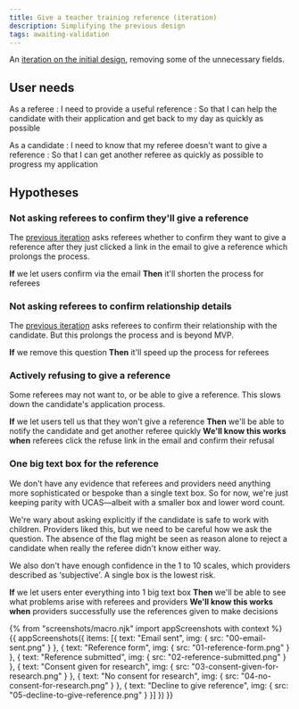 ```yaml
---
title: Give a teacher training reference (iteration)
description: Simplifying the previous design
tags: awaiting-validation
---
```


An [iteration on the initial design](/apply-for-teacher-training/give-a-reference), removing some of the unnecessary fields.

## User needs

As a referee
: I need to provide a useful reference
: So that I can help the candidate with their application and get back to my day as quickly as possible

As a candidate
: I need to know that my referee doesn't want to give a reference
: So that I can get another referee as quickly as possible to progress my application

## Hypotheses

### Not asking referees to confirm they'll give a reference

The [previous iteration](/apply-for-teacher-training/give-a-reference) asks referees whether to confirm they want to give a reference after  they just clicked a link in the email to give a reference which prolongs the process.

**If** we let users confirm via the email
**Then** it'll shorten the process for referees

### Not asking referees to confirm relationship details

The [previous iteration](/apply-for-teacher-training/give-a-reference#start-page) asks referees to confirm their relationship with the candidate. But this prolongs the process and is beyond MVP.

**If** we remove this question
**Then** it'll speed up the process for referees

### Actively refusing to give a reference

Some referees may not want to, or be able to give a reference. This slows down the candidate's application process.

**If** we let users tell us that they won't give a reference
**Then** we'll be able to notify the candidate and get another referee quickly
**We'll know this works when** referees click the refuse link in the email and confirm their refusal

### One big text box for the reference

We don't have any evidence that referees and providers need anything more sophisticated or bespoke than a single text box. So for now, we're just keeping parity with UCAS—albeit with a smaller box and lower word count.

We're wary about asking explicitly if the candidate is safe to work with children. Providers liked this, but we need to be careful how we ask the question. The absence of the flag might be seen as reason alone to reject a candidate when really the referee didn't know either way.

We also don't have enough confidence in the 1 to 10 scales, which providers described as ‘subjective’. A single box is the lowest risk.

**If** we let users enter everything into 1 big text box
**Then** we'll be able to see what problems arise with referees and providers
**We'll know this works when** providers successfully use the references given to make decisions

{% from "screenshots/macro.njk" import appScreenshots with context %}
{{ appScreenshots({
  items: [{
      text: "Email sent",
      img: { src: "00-email-sent.png" }
    }, {
      text: "Reference form",
      img: { src: "01-reference-form.png" }
    }, {
      text: "Reference submitted",
      img: { src: "02-reference-submitted.png" }
    }, {
      text: "Consent given for research",
      img: { src: "03-consent-given-for-research.png" }
    }, {
      text: "No consent for research",
      img: { src: "04-no-consent-for-research.png" }
    }, {
      text: "Decline to give reference",
      img: { src: "05-decline-to-give-reference.png" }
    }]
}) }}
